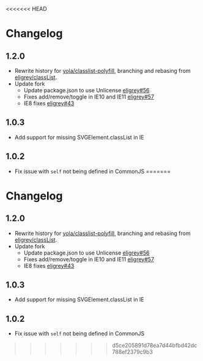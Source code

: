 <<<<<<< HEAD
# Changelog

## 1.2.0

* Rewrite history for [yola/classlist-polyfill][], branching and rebasing
  from [eligrey/classList][].
* Update fork
  * Update package.json to use Unlicense [eligrey#56][]
  * Fixes add/remove/toggle in IE10 and IE11 [eligrey#57][]
  * IE8 fixes [eligrey#43][]

[yola/classlist-polyfill]: https://github.com/yola/classlist-polyfill
[eligrey/classList]: https://github.com/eligrey/classList.js
[eligrey#57]: https://github.com/eligrey/classList.js/pull/57
[eligrey#56]: https://github.com/eligrey/classList.js/pull/56
[eligrey#43]: https://github.com/eligrey/classList.js/pull/43


## 1.0.3

* Add support for missing SVGElement.classList in IE


## 1.0.2

* Fix issue with `self` not being defined in CommonJS
=======
# Changelog

## 1.2.0

* Rewrite history for [yola/classlist-polyfill][], branching and rebasing
  from [eligrey/classList][].
* Update fork
  * Update package.json to use Unlicense [eligrey#56][]
  * Fixes add/remove/toggle in IE10 and IE11 [eligrey#57][]
  * IE8 fixes [eligrey#43][]

[yola/classlist-polyfill]: https://github.com/yola/classlist-polyfill
[eligrey/classList]: https://github.com/eligrey/classList.js
[eligrey#57]: https://github.com/eligrey/classList.js/pull/57
[eligrey#56]: https://github.com/eligrey/classList.js/pull/56
[eligrey#43]: https://github.com/eligrey/classList.js/pull/43


## 1.0.3

* Add support for missing SVGElement.classList in IE


## 1.0.2

* Fix issue with `self` not being defined in CommonJS
>>>>>>> d5ce205891d78ea7d44bfbd42dc788ef2379c9b3
